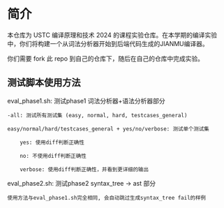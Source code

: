 # 简介

本仓库为 USTC 编译原理和技术 2024 的课程实验仓库。在本学期的编译实验中，你们将构建一个从词法分析器开始到后端代码生成的JIANMU编译器。

你们需要 fork 此 repo 到自己的仓库下，随后在自己的仓库中完成实验。


## 测试脚本使用方法

eval_phase1.sh: 测试phase1 词法分析器+语法分析器部分

    -all: 测试所有测试集 (easy, normal, hard, testcases_general)

    easy/normal/hard/testcases_general + yes/no/verbose: 测试单个测试集

        yes: 使用diff判断正确性

        no: 不使用diff判断正确性

        verbose: 使用diff判断正确性，并看到更详细的输出

eval_phase2.sh: 测试phase2 syntax_tree -> ast 部分

    使用方法与eval_phase1.sh完全相同, 会自动跳过生成syntax_tree fail的样例
    